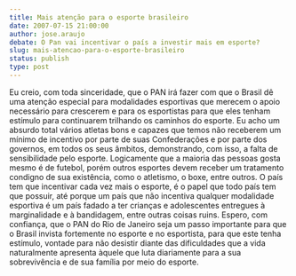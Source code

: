 ```yaml
---
title: Mais atenção para o esporte brasileiro
date: 2007-07-15 21:00:00
author: jose.araujo
debate: O Pan vai incentivar o país a investir mais em esporte?
slug: mais-atencao-para-o-esporte-brasileiro
status: publish 
type: post
---
```


Eu creio, com toda sinceridade, que o PAN irá fazer com que o Brasil dê uma atenção especial para modalidades esportivas que merecem o apoio necessário para crescerem e para os esportistas para que eles tenham estímulo para continuarem trilhando os caminhos do esporte. Eu acho um absurdo total vários atletas bons e capazes que temos não receberem um mínimo de incentivo por parte de suas Confederações e por parte dos governos, em todos os seus âmbitos, demonstrando, com isso, a falta de sensibilidade pelo esporte. Logicamente que a maioria das pessoas gosta mesmo é de futebol, porém outros esportes devem receber um tratamento condigno de sua existência, como o atletismo, o boxe, entre outros. O país tem que incentivar cada vez mais o esporte, é o papel que todo país tem que possuir, até porque um país que não incentiva qualquer modalidade esportiva é um país fadado a ter crianças e adolescentes entregues à marginalidade e à bandidagem, entre outras coisas ruins. Espero, com confiança, que o PAN do Rio de Janeiro seja um passo importante para que o Brasil invista fortemente no esporte e no esportista, para que este tenha estímulo, vontade para não desistir diante das dificuldades que a vida naturalmente apresenta àquele que luta diariamente para a sua sobrevivência e de sua família por meio do esporte.

